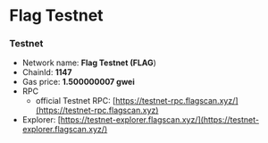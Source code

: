 # Flag Testnet

### Testnet

* Network name: **Flag Testnet (FLAG**)
* ChainId: **1147**
* Gas price: **1.500000007 gwei**
* RPC
  * official Testnet RPC: [https://testnet-rpc.flagscan.xyz/](https://testnet-rpc.flagscan.xyz)​
* Explorer: [https://testnet-explorer.flagscan.xyz/](https://testnet-explorer.flagscan.xyz/)

